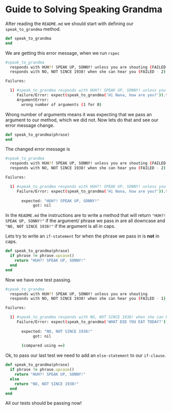 # Guide to Solving Speaking Grandma

After reading the `README.md` we should start with defining our `speak_to_grandma` method.

```ruby
def speak_to_grandma
end
```

We are getting this error message, when we run `rspec`

```bash
#speak_to_grandma
  responds with HUH?! SPEAK UP, SONNY! unless you are shouting (FAILED - 1)
  responds with NO, NOT SINCE 1938! when she can hear you (FAILED - 2)

Failures:

  1) #speak_to_grandma responds with HUH?! SPEAK UP, SONNY! unless you are shouting
     Failure/Error: expect(speak_to_grandma('Hi Nana, how are you?')).to eq 'HUH?! SPEAK UP, SONNY!'
     ArgumentError:
       wrong number of arguments (1 for 0)
```

Wrong number of arguments means it was expecting that we pass an argument to our method, which we did not. Now lets do that and see our error message change.

```ruby
def speak_to_grandma(phrase)
end
```
The changed error message is 

```bash
#speak_to_grandma
  responds with HUH?! SPEAK UP, SONNY! unless you are shouting (FAILED - 1)
  responds with NO, NOT SINCE 1938! when she can hear you (FAILED - 2)

Failures:

  1) #speak_to_grandma responds with HUH?! SPEAK UP, SONNY! unless you are shouting
     Failure/Error: expect(speak_to_grandma('Hi Nana, how are you?')).to eq 'HUH?! SPEAK UP, SONNY!'
       
       expected: "HUH?! SPEAK UP, SONNY!"
            got: nil
```

In the `README.md` the instructions are to write a method that will return `"HUH?! SPEAK UP, SONNY!"` if the argument/ phrase we pass in are all downcase and `"NO, NOT SINCE 1938!"` if the argument is all in caps.

Lets try to write an `if-statement` for when the phrase we pass in is **not** in caps.

```ruby
def speak_to_grandma(phrase)
  if phrase != phrase.upcase()
    return "HUH?! SPEAK UP, SONNY!"
  end
end
```
Now we have one test passing.

```bash
#speak_to_grandma
  responds with HUH?! SPEAK UP, SONNY! unless you are shouting
  responds with NO, NOT SINCE 1938! when she can hear you (FAILED - 1)

Failures:

  1) #speak_to_grandma responds with NO, NOT SINCE 1938! when she can hear you
     Failure/Error: expect(speak_to_grandma('WHAT DID YOU EAT TODAY?')).to eq "NO, NOT SINCE 1938!"
       
       expected: "NO, NOT SINCE 1938!"
            got: nil
       
       (compared using ==)
```
Ok, to pass our last test we need to add an `else-statement` to our `if-clause`.

```ruby
def speak_to_grandma(phrase)
  if phrase != phrase.upcase()
    return "HUH?! SPEAK UP, SONNY!"
  else
    return "NO, NOT SINCE 1938!"
  end
end
```

All our tests should be passing now!